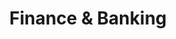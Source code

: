 ---
title: Finance & Banking
slug: finance-banking
taxonomy:
	tag: industry_group
content:
    items:
        '@taxonomy.industry_group': finance-banking
    order:
        by: date
        dir: desc
---
